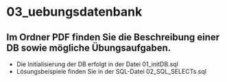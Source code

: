 # 03_uebungsdatenbank

## Im Ordner PDF finden Sie die Beschreibung einer DB sowie mögliche Übungsaufgaben.

- Die Initialisierung der DB erfolgt in der Datei 01_initDB.sql
- Lösungsbeispiele finden Sie in der SQL-Datei 02_SQL_SELECTs.sql

